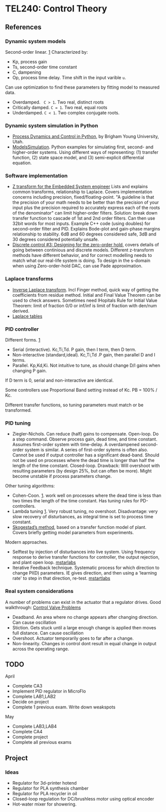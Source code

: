 
# TEL240: Control Theory


## References

### Dynamic system models

Second-order linear. [1](https://apmonitor.com/pdc/index.php/Main/SecondOrderSystems)
Characterized by:

* Kp, process gain
* Ts, second-order time constant
* C, dampening
* Op, process time delay. Time shift in the input varible `u`.

Can use optimization to find these parameters by fitting model to measured data.
 
* Overdamped. ` C > 1`. Two real, distinct roots
* Critically damped. `C = 1`. Two real, equal roots
* Underdamped. `C < 1`. Two complex conjugate roots.


### Dynamic system simulation in Python

* [Process Dynamics and Control in Python](http://apmonitor.com/pdc/index.php), by Brigham Young University, Utah.
* [ModelsSimulation](http://apmonitor.com/pdc/index.php/Main/ModelSimulation).
Python examples for simulating first, second- and higher-order systems. Using different ways of representing:
(1) transfer function, (2) state space model, and (3) semi-explicit differential equation.

### Software implementation

* [Z transform for the Embedded System engineer](http://www.wescottdesign.com/articles/zTransform/z-transforms.html)
Lists and explains common transforms, relationship to Laplace. Covers implementation concerns including
precision, fixed/floating-point.
"A guideline is that the precision of your math needs to be
better than the precision of your input plus the precision required to accurately express each of the roots of the denominator"
can limit higher-order filters. Solution: break down transfer function to cascade of 1st and 2nd order filters.
Can then use 32bit words for most inputs. Example C++ code (using doubles) for second-order filter and PID.
Explains Bode-plot and gain-phase margins relationship to stability.
6dB and 60 degrees considered safe, 3dB and 30 degrees considered potentially unsafe.
* [Discrete control #3: Designing for the zero-order hold](https://www.youtube.com/watch?v=yetLPW9sQaI),
covers details of going between continious and discrete models. Different z-transform methods have different behavior,
and for correct modelling needs to match what our real-life system is doing.
To design in the s-domain when using Zero-order-hold DAC, can use Pade approximation. 

### Laplace transforms

* [Inverse Laplace transform](http://www.public.asu.edu/~ntao1/Teaching/ECE202/EEE202_Lec13%20[Compatibility%20Mode].pdf).
Incl Finger method, quick way of getting the coefficients from residue method.
Initial and Final Value Theorem can be used to check answers.
Sometimes need lHopitals Rule for Initial Value Theorem: limit of fraction 0/0 or inf/inf is limit of fraction with den/num derived.
* [Laplace tables](http://tutorial.math.lamar.edu/pdf/Laplace_Table.pdf)

### PID controller

Different forms. [1](http://blog.opticontrols.com/archives/124)

* Serial (interactive). Kc,Ti,Td. P gain, then I term, then D term.
* Non-interactive (standard,ideal). Kc,Ti,Td .P gain, then parallel D and I terms.
* Parallel. Kp,Kd,Ki. Not intuitive to tune, as should change D/I gains when changing P gain.

If D term is 0, serial and non-interactive are identical.

Some controllers use Proportional Band setting instead of Kc. PB = 100% / Kc.

Different transfer functions, so tuning parameters must match or be transformed.

### PID tuning

* Ziegler-Nichols.
Can reduce (half) gains to compensate.
Open-loop. Do a step command. Observe process gain, dead time, and time constant.
Assumes first-order system with time-delay. A overdampened second-order system is similar.
A series of first-order sytems is often also.
Cannot be used if output controller has a significant dead-band.
Should not be used on processes where the dead time is longer than half the length of the time constant.
Closed-loop.
Drawback: Will overshoot with resulting parameters (by design 25%, but can often be more).
Might become unstable if process parameters change.

Other tuning algorithms:

* Cohen-Coon. [1](http://blog.opticontrols.com/archives/383).
work well on processes where the dead time is less than two times the length of the time constant.
Has tuning rules for PD-controllers.
* Lambda tuning [1](http://blog.opticontrols.com/archives/260).
Very robust tuning, no overshoot.
Disadvantage: very slow recovery of disturbances, as integral time is set to process time constant.
* [Skogestad’s method](http://www.mic-journal.no/PDF/ref/Haugen2009.pdf), based on a transfer function model of plant.
Covers briefly getting model parameters from experiments.

Modern approaches.

* Selftest by injection of disturbances into live system.
Using frequency response to derive transfer functions for controller, the output rejection, and plant open loop.
[mstarlabs](http://www.mstarlabs.com/control/selftest.html)
* Iterative Feedback technique. Systematic process for which direction to change PI(D) parameters.
IE gives direction, and then using a 'learning rate' to step in that direction, re-test.
[mstartlabs](http://www.mstarlabs.com/control/selftune.html)

### Real system considerations

A number of problems can exist in the actuator that a regulator drives.
Good walkthrough: [Control Valve Problems](http://blog.opticontrols.com/archives/77)

* Deadband. An area where no change appears after changing direction. Can cause oscillation
* Stiction. Gets stuck until a large enough change is applied then moves full distance. Can cause oscillation
* Overshoot. Actuator temporarily goes to far after a change.
* Non-linearity. Changes in control dont result in equal change in output across the operating range.


## TODO

April

* Complete CA3
* Implement PID regulator in MicroFlo
* Complete LAB1,LAB2
* Decide on project
* Complete 1 previous exam. Write down weakspots

May

* Complete LAB3,LAB4
* Complete CA4
* Complete project
* Complete all previous exams

## Project

### Ideas

* Regulator for 3d-printer hotend
* Regulator for PLA synthesis chamber
* Regulator for PLA recycler in oil
* Closed-loop regulation for DC/brushless motor using optical encoder
* Hot-water mixer for showering.

